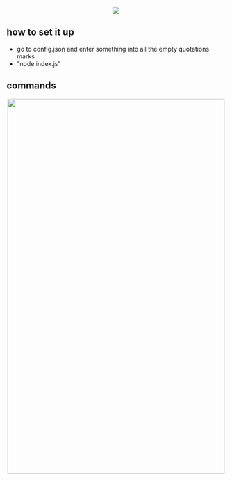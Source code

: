 <p align="center">
  <img src="https://fakeimg.pl/1200x200/?text=taybot%20:)&font=noto">
</p>

## how to set it up
- go to config.json and enter something into all the empty quotations marks
- "node index.js"

## commands
<p align="center">
  <img width="500" height="862" src="https://cdn.discordapp.com/attachments/803072976185851936/804079407676391464/carbon2.png" />
</p>

